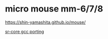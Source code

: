 
# micro mouse mm-6/7/8

https://shin-yamashita.github.io/mouse/

[sr-core gcc porting](https://shin-yamashita.github.io/mouse/gcc2D-porting.html)


